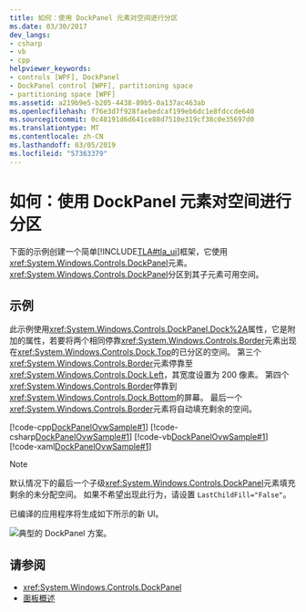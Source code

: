 ```yaml
---
title: 如何：使用 DockPanel 元素对空间进行分区
ms.date: 03/30/2017
dev_langs:
- csharp
- vb
- cpp
helpviewer_keywords:
- controls [WPF], DockPanel
- DockPanel control [WPF], partitioning space
- partitioning space [WPF]
ms.assetid: a219b9e5-b205-4438-89b5-0a137ac463ab
ms.openlocfilehash: f76e3d7f928faebedcaf199eb6dc1e8fdccde640
ms.sourcegitcommit: 0c48191d6d641ce88d7510e319cf38c0e35697d0
ms.translationtype: MT
ms.contentlocale: zh-CN
ms.lasthandoff: 03/05/2019
ms.locfileid: "57363379"
---
```

# <a name="how-to-partition-space-by-using-the-dockpanel-element"></a>如何：使用 DockPanel 元素对空间进行分区
下面的示例创建一个简单[!INCLUDE[TLA#tla_ui](../../../../includes/tlasharptla-ui-md.md)]框架，它使用<xref:System.Windows.Controls.DockPanel>元素。 <xref:System.Windows.Controls.DockPanel>分区到其子元素可用空间。  
  
## <a name="example"></a>示例  
 此示例使用<xref:System.Windows.Controls.DockPanel.Dock%2A>属性，它是附加的属性，若要将两个相同停靠<xref:System.Windows.Controls.Border>元素出现在<xref:System.Windows.Controls.Dock.Top>的已分区的空间。 第三个<xref:System.Windows.Controls.Border>元素停靠至<xref:System.Windows.Controls.Dock.Left>，其宽度设置为 200 像素。 第四个<xref:System.Windows.Controls.Border>停靠到<xref:System.Windows.Controls.Dock.Bottom>的屏幕。 最后一个<xref:System.Windows.Controls.Border>元素将自动填充剩余的空间。  
  
 [!code-cpp[DockPanelOvwSample#1](~/samples/snippets/cpp/VS_Snippets_Wpf/DockPanelOvwSample/CPP/DockPanel_Ovw_Sample.cpp#1)]
 [!code-csharp[DockPanelOvwSample#1](~/samples/snippets/csharp/VS_Snippets_Wpf/DockPanelOvwSample/CSharp/DockPanel_Ovw_Sample.cs#1)]
 [!code-vb[DockPanelOvwSample#1](~/samples/snippets/visualbasic/VS_Snippets_Wpf/DockPanelOvwSample/VisualBasic/dockpanel_vb.vb#1)]
 [!code-xaml[DockPanelOvwSample#1](~/samples/snippets/xaml/VS_Snippets_Wpf/DockPanelOvwSample/XAML/default.xaml#1)]  
  
> [!NOTE]
>  默认情况下的最后一个子级<xref:System.Windows.Controls.DockPanel>元素填充剩余的未分配空间。 如果不希望出现此行为，请设置 `LastChildFill="False"`。  
  
 已编译的应用程序将生成如下所示的新 UI。  
  
 ![典型的 DockPanel 方案。](./media/panel-intro-dockpanel.PNG "panel_intro_dockpanel")  
  
## <a name="see-also"></a>请参阅
- <xref:System.Windows.Controls.DockPanel>
- [面板概述](panels-overview.md)
